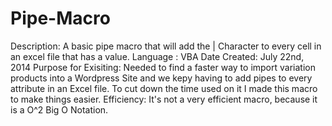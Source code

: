 Pipe-Macro
==========
Description:           A basic pipe macro that will add the | Character to every cell in an excel file that has a value.
Language :             VBA
Date Created:          July 22nd, 2014
Purpose for Exisiting: Needed to find a faster way to import variation products into a Wordpress Site and we kepy having to                         add pipes to every attribute in an Excel file. To cut down the time used on it I made this macro to
                       make things easier.
Efficiency:            It's not a very efficient macro, because it is a O^2 Big O Notation.

